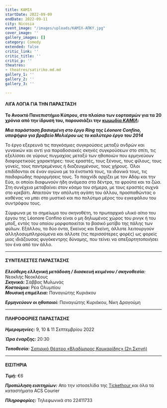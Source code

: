 ```yaml
---
title: ΚΑΜΙΛ
startDate: 2022-09-09
endDate: 2022-09-11
city: Nicosia
event_image: "/images/uploads/ΚΑΜΙΛ-ΑΠΚΥ.jpg"
cover_image: ''
gallery_images: []
category: Comedy
extended: false
critic_link: ''
critic_title: ''
critic_p: ''
theatres:
- theatres/satiriko.md.md
gallery_1: ''
gallery_2: ''
gallery_3: ''

---
```

#### ΛΙΓΑ ΛΟΓΙΑ ΓΙΑ ΤΗΝ ΠΑΡΑΣΤΑΣΗ

**Το Ανοικτό Πανεπιστήμιο Κύπρου, στο πλαίσιο των εορτασμών για τα 20 χρόνια από την ίδρυσή του, παρουσιάζει την** [**κωμωδία _ΚΑΜΙΛ_**](https://www.ouc.ac.cy/images/images/News/News_GeneralAnnounc/2022/%CF%84%CE%B5%CE%BB%CE%B9%CE%BA%CE%AE%CE%91%CF%86%CE%AF%CF%83%CE%B1%CE%9A%CE%91%CE%9C%CE%99%CE%9B_OPEN.pdf)**:**

**_Μια παράσταση βασισμένη στο έργο Ring της Léonore Confino, υποψήφιο για βραβείο Μολιέρου ως το καλύτερο έργο του 2014_**

Το έργο εξερευνά τις παγκόσμιες συγκρούσεις μεταξύ ανδρών και γυναικών και αντί για παραδοσιακές σκηνές συγκρούσεων στο σπίτι, τις εξελίσσει σε γύρους πυγμαχίας μεταξύ των ηθοποιών που ερμηνεύουν διαφορετικούς χαρακτήρες: τους εραστές, τους ξένους, τους φίλους, τους γονείς, τους παντρεμένους ή διαζευγμένους, τους χήρους. Όλοι επιδίδονται σε έναν αγώνα με τα ένστικτά τους, τα ιδανικά τους, τις παιδαριώδης παρορμήσεις τους. Το παιχνίδι αρχίζει με τον Αδάμ και την Εύα, οι οποίοι διαφωνούν ήδη ανάμεσα στα δέντρα, τα φρούτα και τα ζώα. Στη συνέχεια μεταβαίνει στον κόσμο του σήμερα, με τους εραστές συχνά στο κρεβάτι. Απαιτούν την απόλυτη αγάπη του άλλου, προσπαθώντας ο καθένας να μπει στο μυστικό και πιο πολύτιμο μέρος του εγκεφάλου του συντρόφου τους.

Σύμφωνα με το σημείωμα του σκηνοθέτη, το πρωταρχικό υλικό αίτιο του έργου της Léonore Confino είναι ο μη δηλωμένος χώρος του ρινγκ ή του μποξ, εντός του οποίου μορφοποιείται το βασικό μοτίβο της πάλης των φύλων. Εξάλλου, τα δύο όντα, Εκείνος και Εκείνη, άλλοτε λειτουργούν αλληλοσυμπληρούμενα και άλλοτε (τις περισσότερες φορές) ως φορείς μιας ιδιάζουσας φυγόκεντρης δύναμης, που τείνει να απεξαρτητοποιήσει τον ένα από τον άλλο.

***

#### ΣΥΝΤΕΛΕΣΤΕΣ ΠΑΡΑΣΤΑΣΗΣ

**_Ελεύθερη ελληνική μετάδοση / διασκευή κειμένου / σκηνοθεσία:_** Νεοκλής Νεοκλέους  
**_Σκηνικά:_** Σάββας Μυλωνάς  
**_Κοστούμια:_** Ρέα Ολυμπίου  
**_Μουσική επιμέλεια:_** Παναγιώτης Κυριάκου

**_Ερμηνεύουν οι ηθοποιοί:_** Παναγιώτης Κυριάκου, Nίκη Δραγούμη

***

#### ΠΛΗΡΟΦΟΡΙΕΣ ΠΑΡΑΣΤΑΣΗΣ

**_Ημερομηνίες:_** 9, 10 & 11 Σεπτεμβρίου 2022

**_Ώρα έναρξης:_** 20:30

**_Τοποθεσία:_** [Σατιρικό Θέατρο «Βλαδίμηρος Καυκαρίδης» (2η Σκηνή)](?#map)

***

#### ΕΙΣΙΤΗΡΙΑ

**_Τιμή:_** €6

**_Προπώληση εισιτηρίων:_** Απο την ιστοσελίδα της [Tickethour ](https://shop.tickethour.com/ticketmaster_se_3950.html "Tickethour")και όλα τα καταστήματα ACS Courier

**_Πληροφορίες:_** Τηλεφωνικά στο 22411733